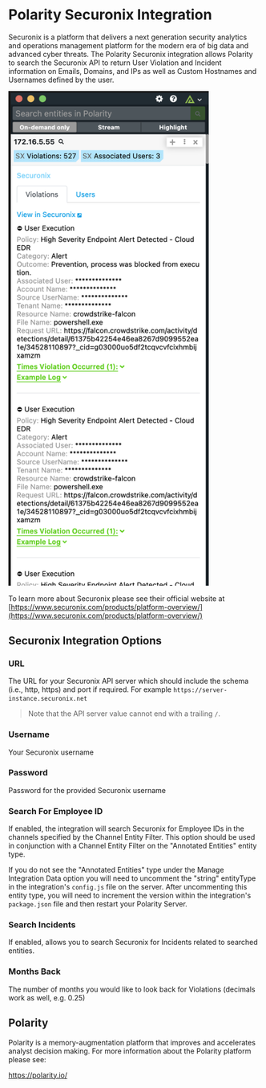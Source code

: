 
# Polarity Securonix Integration

Securonix is a platform that delivers a next generation security analytics and operations management platform for the modern era of big data and advanced cyber threats.
The Polarity Securonix integration allows Polarity to search the Securonix API to return User Violation and Incident information on Emails, Domains, and IPs as well as Custom Hostnames and Usernames defined by the user.

<div>
  <img width="400" alt="Integration Example" src="./assets/example-ip.png">
</div>

To learn more about Securonix please see their official website at [https://www.securonix.com/products/platform-overview/](https://www.securonix.com/products/platform-overview/)

## Securonix Integration Options

### URL

The URL for your Securonix API server which should include the schema (i.e., http, https) and port if required.  For example `https://server-instance.securonix.net`

> Note that the API server value cannot end with a trailing `/`.

### Username

Your Securonix username

### Password

Password for the provided Securonix username

### Search For Employee ID

If enabled, the integration will search Securonix for Employee IDs in the channels specified by the Channel Entity Filter.  This option should be used in conjunction with a Channel Entity Filter on the "Annotated Entities" entity type.  

If you do not see the "Annotated Entities" type under the Manage Integration Data option you will need to uncomment the "string" entityType in the integration's `config.js` file on the server.  After uncommenting this entity type, you will need to
increment the version within the integration's `package.json` file and then restart your Polarity Server. 

### Search Incidents

If enabled, allows you to search Securonix for Incidents related to searched entities.

### Months Back
The number of months you would like to look back for Violations (decimals work as well, e.g. 0.25)

## Polarity

Polarity is a memory-augmentation platform that improves and accelerates analyst decision making.  For more information about the Polarity platform please see:

https://polarity.io/